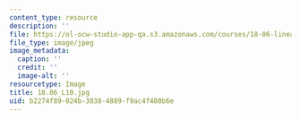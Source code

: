 ```yaml
---
content_type: resource
description: ''
file: https://ol-ocw-studio-app-qa.s3.amazonaws.com/courses/18-06-linear-algebra-spring-2010/b2274f89024b38384889f9ac4f480b6e_18.06_L10.jpg
file_type: image/jpeg
image_metadata:
  caption: ''
  credit: ''
  image-alt: ''
resourcetype: Image
title: 18.06_L10.jpg
uid: b2274f89-024b-3838-4889-f9ac4f480b6e
---
```

